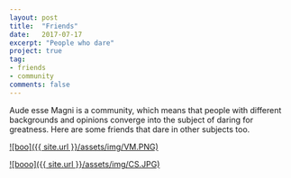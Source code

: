 ```yaml
---
layout: post
title:  "Friends"
date:   2017-07-17
excerpt: "People who dare"
project: true
tag:
- friends
- community
comments: false
---
```


Aude esse Magni is a community, which means that people with different backgrounds and opinions converge into the subject of daring for greatness. Here are some friends that dare in other subjects too.

[![boo]({{ site.url }}/assets/img/VM.PNG)](https://vatsalmehra.com)

[![booo]({{ site.url }}/assets/img/CS.JPG)](https://recoveredbutnotrelieved.wordpress.com)
